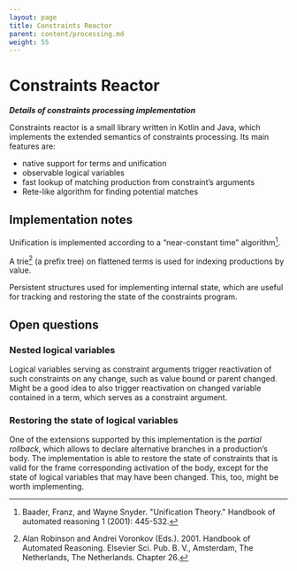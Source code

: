 ```yaml
---
layout: page
title: Constraints Reactor
parent: content/processing.md
weight: 55
---
```


# Constraints Reactor

***Details of constraints processing implementation***

Constraints reactor is a small library written in Kotlin and Java, which implements the extended semantics of constraints processing. Its main features are:

- native support for terms and unification
- observable logical variables
- fast lookup of matching production from constraint’s arguments
- Rete-like algorithm for finding potential matches

## Implementation notes

Unification is implemented according to a “near-constant time” algorithm[^uni].

A trie[^trie] (a prefix tree) on flattened terms is used for indexing productions by value.

Persistent structures used for implementing internal state, which are useful for tracking and restoring the state of the constraints program.

## Open questions

### Nested logical variables

Logical variables serving as constraint arguments trigger reactivation of such constraints on any change, such as value bound or parent changed. Might be a good idea to also trigger reactivation on changed variable contained in a term, which serves as a constraint argument.

### Restoring the state of logical variables

One of the extensions supported by this implementation is the *partial rollback*, which allows to declare alternative branches in a production’s body. The implementation is able to restore the state of constraints that is valid for the frame corresponding activation of the body, except for the state of logical variables that may have been changed. This, too, might be worth implementing.

[^uni]: Baader, Franz, and Wayne Snyder. "Unification Theory." Handbook of automated reasoning 1 (2001): 445-532.
[^trie]: Alan Robinson and Andrei Voronkov (Eds.). 2001. Handbook of Automated Reasoning. Elsevier Sci. Pub. B. V., Amsterdam, The Netherlands, The Netherlands. Chapter 26.
